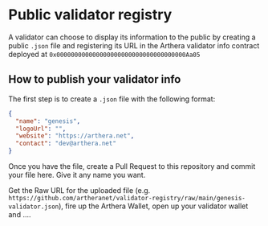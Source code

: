 # Public validator registry

A validator can choose to display its information to the public by creating a public `.json` file and registering its URL in the Arthera validator info contract deployed at `0x000000000000000000000000000000000000Aa05`

## How to publish your validator info

The first step is to create a `.json` file with the following format:

```json
{
  "name": "genesis",
  "logoUrl": "",
  "website": "https://arthera.net",
  "contact": "dev@arthera.net"
}
```

Once you have the file, create a Pull Request to this repository and commit your file here. Give it any name you want.

Get the Raw URL for the uploaded file (e.g. `https://github.com/artheranet/validator-registry/raw/main/genesis-validator.json`), fire up the Arthera Wallet, open up your validator wallet and .... 
